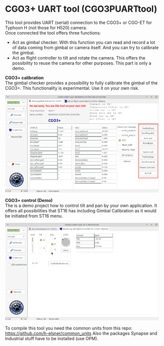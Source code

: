 # CGO3+ UART tool (CGO3PUARTtool)

This tool provides UART (serial) connection to the CGO3+ or CGO-ET for Typhoon H (not those for H520) camera.  
Once connected the tool offers three functions:  
- Act as gimbal checker. With this function you can read and record a lot of data coming from gimbal or camera itself. And you can try to calibrate the gimbal.  
- Act as flight controller to tilt and rotate the camera. This offers the possibility to reuse the camera for other purposes. This part is only a demo.

  
**CGO3+ calibration**   
The gimbal checker provides a possibility to fully calibrate the gimbal of the CGO3+. This functionality is experimental. Use it on your own risk.
  
![Screenshot](Screenshots/screenshot.png)
  
  
**CGO3+ control (Demo)**  
The is a demo project how to control tilt and pan by your own application. It offers all possibilities that ST16 has including Gimbal Calibration as it would be initiated from ST16 menu.   
  
![Screenshot](Screenshots/screenshot_demo.png)
  
  
To compile this tool you need the common units from this repo: https://github.com/h-elsner/common_units
Also the packages Synapse and Industrial stuff have to be installed (use OPM).

